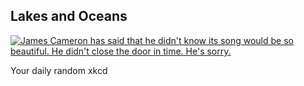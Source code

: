 ## Lakes and Oceans
[![James Cameron has said that he didn't know its song would be so beautiful. He didn't close the door in time. He's sorry.](https://imgs.xkcd.com/comics/lakes_and_oceans.png)](https://xkcd.com/1040/ "James Cameron has said that he didn't know its song would be so beautiful. He didn't close the door in time. He's sorry.")

Your daily random xkcd

